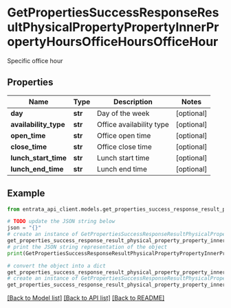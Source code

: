 # GetPropertiesSuccessResponseResultPhysicalPropertyPropertyInnerPropertyHoursOfficeHoursOfficeHour

Specific office hour

## Properties

Name | Type | Description | Notes
------------ | ------------- | ------------- | -------------
**day** | **str** | Day of the week | [optional] 
**availability_type** | **str** | Office availability type | [optional] 
**open_time** | **str** | Office open time | [optional] 
**close_time** | **str** | Office close time | [optional] 
**lunch_start_time** | **str** | Lunch start time | [optional] 
**lunch_end_time** | **str** | Lunch end time | [optional] 

## Example

```python
from entrata_api_client.models.get_properties_success_response_result_physical_property_property_inner_property_hours_office_hours_office_hour import GetPropertiesSuccessResponseResultPhysicalPropertyPropertyInnerPropertyHoursOfficeHoursOfficeHour

# TODO update the JSON string below
json = "{}"
# create an instance of GetPropertiesSuccessResponseResultPhysicalPropertyPropertyInnerPropertyHoursOfficeHoursOfficeHour from a JSON string
get_properties_success_response_result_physical_property_property_inner_property_hours_office_hours_office_hour_instance = GetPropertiesSuccessResponseResultPhysicalPropertyPropertyInnerPropertyHoursOfficeHoursOfficeHour.from_json(json)
# print the JSON string representation of the object
print(GetPropertiesSuccessResponseResultPhysicalPropertyPropertyInnerPropertyHoursOfficeHoursOfficeHour.to_json())

# convert the object into a dict
get_properties_success_response_result_physical_property_property_inner_property_hours_office_hours_office_hour_dict = get_properties_success_response_result_physical_property_property_inner_property_hours_office_hours_office_hour_instance.to_dict()
# create an instance of GetPropertiesSuccessResponseResultPhysicalPropertyPropertyInnerPropertyHoursOfficeHoursOfficeHour from a dict
get_properties_success_response_result_physical_property_property_inner_property_hours_office_hours_office_hour_from_dict = GetPropertiesSuccessResponseResultPhysicalPropertyPropertyInnerPropertyHoursOfficeHoursOfficeHour.from_dict(get_properties_success_response_result_physical_property_property_inner_property_hours_office_hours_office_hour_dict)
```
[[Back to Model list]](../README.md#documentation-for-models) [[Back to API list]](../README.md#documentation-for-api-endpoints) [[Back to README]](../README.md)


